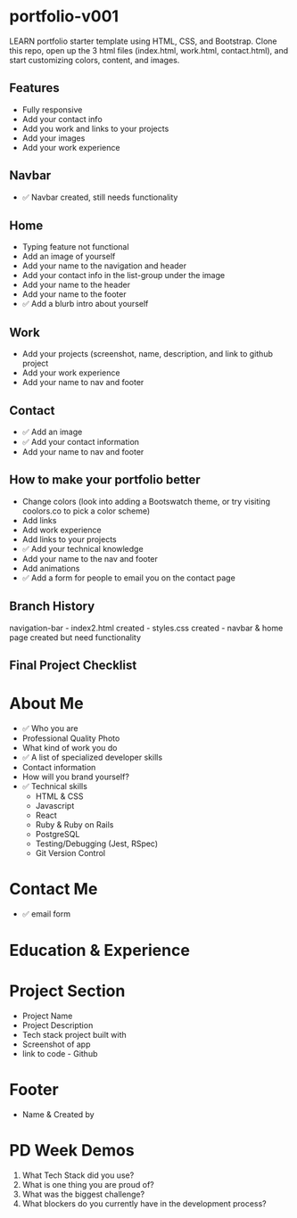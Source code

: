 # portfolio-v001

LEARN portfolio starter template using HTML, CSS, and Bootstrap. Clone this repo, open up the 3 html files (index.html, work.html, contact.html), and start customizing colors, content, and images.

## Features

- Fully responsive
- Add your contact info
- Add you work and links to your projects
- Add your images
- Add your work experience

## Navbar 
- ✅ Navbar created, still needs functionality

## Home

- Typing feature not functional
- Add an image of yourself
- Add your name to the navigation and header
- Add your contact info in the list-group under the image
- Add your name to the header
- Add your name to the footer
- ✅ Add a blurb intro about yourself

## Work

- Add your projects (screenshot, name, description, and link to github project
- Add your work experience
- Add your name to nav and footer

## Contact

- ✅ Add an image
- ✅ Add your contact information
- Add your name to nav and footer

## How to make your portfolio better

- Change colors (look into adding a Bootswatch theme, or try visiting coolors.co to pick a color scheme)
- Add links
- Add work experience
- Add links to your projects
- ✅ Add your technical knowledge
- Add your name to the nav and footer
- Add animations
- ✅ Add a form for people to email you on the contact page

## Branch History
navigation-bar
    - index2.html created
    - styles.css created
    - navbar & home page created but need functionality

## Final Project Checklist

# About Me
- ✅ Who you are
- Professional Quality Photo
- What kind of work you do
- ✅ A list of specialized developer skills
- Contact information
- How will you brand yourself?
- ✅ Technical skills
    - HTML & CSS
    - Javascript 
    - React 
    - Ruby & Ruby on Rails
    - PostgreSQL
    - Testing/Debugging (Jest, RSpec)
    - Git Version Control 

# Contact Me
- ✅ email form

# Education & Experience

# Project Section
- Project Name
- Project Description
- Tech stack project built with
- Screenshot of app
- link to code - Github

# Footer
- Name & Created by

# PD Week Demos
1. What Tech Stack did you use?
2. What is one thing you are proud of?
3. What was the biggest challenge?
4. What blockers do you currently have in the development process?